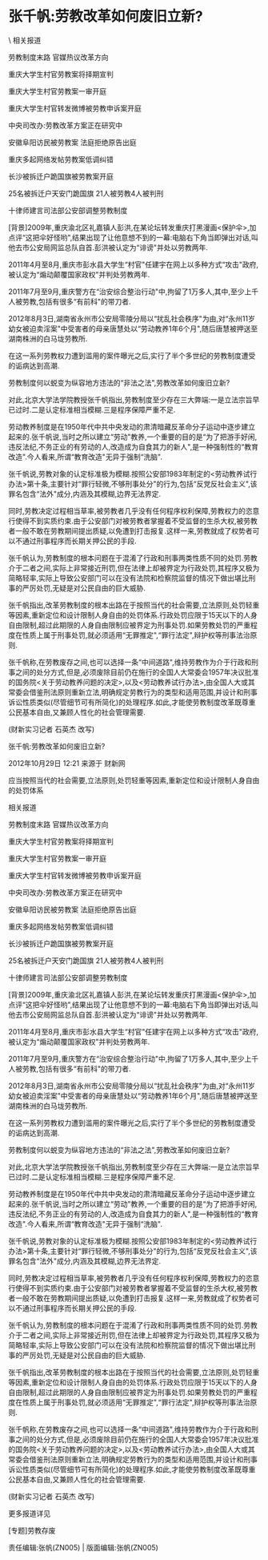 # 张千帆:劳教改革如何废旧立新?  





\ 
相关报道

劳教制度末路 官媒热议改革方向

重庆大学生村官劳教案将择期宣判

重庆大学生村官劳教案一审开庭

重庆大学生村官转发微博被劳教申诉案开庭

中央司改办:劳教改革方案正在研究中

安徽阜阳访民被劳教案 法庭拒绝原告出庭

重庆多起网络发帖劳教案低调纠错

长沙被拆迁户跪国旗被劳教案开庭

25名被拆迁户天安门跪国旗 21人被劳教4人被判刑

十律师建言司法部公安部调整劳教制度

[背景]2009年,重庆渝北区礼嘉镇人彭洪,在某论坛转发重庆打黑漫画<保护伞>,加点评“这把伞好怪哟",结果出现了让他意想不到的一幕:电脑右下角当即弹出对话,叫他去市公安局网监总队自首.彭洪被认定为“诽谤"并处以劳教两年.

2011年4月至8月,重庆市彭水县大学生“村官"任建宇在网上以多种方式“攻击"政府,被认定为“煽动颠覆国家政权"并判处劳教两年.

2011年7月至9月,重庆警方在“治安综合整治行动"中,拘留了1万多人,其中,至少上千人被劳教,包括有很多“有前科"的带刀者.

2012年8月3日,湖南省永州市公安局零陵分局以“扰乱社会秩序"为由,对“永州11岁幼女被迫卖淫案"中受害者的母亲唐慧处以“劳动教养1年6个月",随后唐慧被押送至湖南株洲的白马垅劳教所.

在这一系列劳教权力遭到滥用的案件曝光之后,实行了半个多世纪的劳教制度遭受的诟病达到高潮.

劳教制度何以蜕变为纵容地方违法的“非法之法",劳教改革如何废旧立新?

对此,北京大学法学院教授张千帆指出,劳教制度至少存在三大弊端:一是立法宗旨早已过时.二是认定标准相当模糊.三是程序保障严重不足.

劳动教养制度是在1950年代中共中央发动的肃清暗藏反革命分子运动中逐步建立起来的.张千帆说,当时之所以建立“劳动"教养,一个重要的目的是“为了把游手好闲,违反法纪,不务正业的有劳动的人,改造成为自食其力的新人",是一种强制性的“教育改造".今人看来,所谓“教育改造"无异于强制“洗脑".

张千帆说,劳教对象的认定标准极为模糊.按照公安部1983年制定的<劳动教养试行办法>第十条,主要针对“罪行轻微,不够刑事处分"的行为,包括“反党反社会主义",该罪名包含“法外"成分,内涵及其模糊,边界无法界定.

同时,劳教决定过程相当草率,被劳教者几乎没有任何程序权利保障,劳教权力的恣意行使得不到实质约束.由于公安部门对被劳教者掌握着不受监督的生杀大权,被劳教者一般不敢在劳教期间提出质疑,以免遭到打击报复.这样一来,劳教就成了权势者可以不通过刑事程序而长期关押公民的手段.

张千帆认为,劳教制度的根本问题在于混淆了行政和刑事两类性质不同的处罚.劳教介于二者之间,实际上非常接近刑罚,但在法律上却被界定为行政处罚,其程序又极为简略轻率,实际上导致公安部门可以在没有法院和检察院监督的情况下做出堪比刑事的严厉处罚,无疑是对公民自由的巨大威胁.

张千帆指出,改革劳教制度的根本出路在于按照当代的社会需要,立法原则,处罚轻重等因素,重新定位和设计限制人身自由的处罚体系.行政处罚应限于15天以下的人身自由限制,超过此期限的人身自由限制应被界定为刑事处罚.如果劳教处罚的严重程度在性质上属于刑事处罚,就必须适用“无罪推定",“罪行法定",辩护权等刑事法治原则.

张千帆称,在劳教废存之间,也可以选择一条“中间道路",维持劳教作为介于行政和刑事之间的处分方式,但是,必须废除目前仍在施行的全国人大常委会1957年决议批准的国务院<关于劳动教养问题的决定>,以及<劳动教养试行办法>,由全国人大或其常委会借鉴刑法原则重新立法,明确规定劳教行为的类型和适用范围,并设计和刑事诉讼性质类似(尽管细节可有所简化)的处理程序.如此,才能使劳教制度改革既尊重公民基本自由,又兼顾人性化的社会管理需要.

(财新实习记者 石英杰 改写)


张千帆:劳教改革如何废旧立新?

2012年10月29日 12:21 来源于 财新网

应当按照当代的社会需要,立法原则,处罚轻重等因素,重新定位和设计限制人身自由的处罚体系

相关报道

劳教制度末路 官媒热议改革方向

重庆大学生村官劳教案将择期宣判

重庆大学生村官劳教案一审开庭

重庆大学生村官转发微博被劳教申诉案开庭

中央司改办:劳教改革方案正在研究中

安徽阜阳访民被劳教案 法庭拒绝原告出庭

重庆多起网络发帖劳教案低调纠错

长沙被拆迁户跪国旗被劳教案开庭

25名被拆迁户天安门跪国旗 21人被劳教4人被判刑

十律师建言司法部公安部调整劳教制度

[背景]2009年,重庆渝北区礼嘉镇人彭洪,在某论坛转发重庆打黑漫画<保护伞>,加点评“这把伞好怪哟",结果出现了让他意想不到的一幕:电脑右下角当即弹出对话,叫他去市公安局网监总队自首.彭洪被认定为“诽谤"并处以劳教两年.

2011年4月至8月,重庆市彭水县大学生“村官"任建宇在网上以多种方式“攻击"政府,被认定为“煽动颠覆国家政权"并判处劳教两年.

2011年7月至9月,重庆警方在“治安综合整治行动"中,拘留了1万多人,其中,至少上千人被劳教,包括有很多“有前科"的带刀者.

2012年8月3日,湖南省永州市公安局零陵分局以“扰乱社会秩序"为由,对“永州11岁幼女被迫卖淫案"中受害者的母亲唐慧处以“劳动教养1年6个月",随后唐慧被押送至湖南株洲的白马垅劳教所.

在这一系列劳教权力遭到滥用的案件曝光之后,实行了半个多世纪的劳教制度遭受的诟病达到高潮.

劳教制度何以蜕变为纵容地方违法的“非法之法",劳教改革如何废旧立新?

对此,北京大学法学院教授张千帆指出,劳教制度至少存在三大弊端:一是立法宗旨早已过时.二是认定标准相当模糊.三是程序保障严重不足.

劳动教养制度是在1950年代中共中央发动的肃清暗藏反革命分子运动中逐步建立起来的.张千帆说,当时之所以建立“劳动"教养,一个重要的目的是“为了把游手好闲,违反法纪,不务正业的有劳动的人,改造成为自食其力的新人",是一种强制性的“教育改造".今人看来,所谓“教育改造"无异于强制“洗脑".

张千帆说,劳教对象的认定标准极为模糊.按照公安部1983年制定的<劳动教养试行办法>第十条,主要针对“罪行轻微,不够刑事处分"的行为,包括“反党反社会主义",该罪名包含“法外"成分,内涵及其模糊,边界无法界定.

同时,劳教决定过程相当草率,被劳教者几乎没有任何程序权利保障,劳教权力的恣意行使得不到实质约束.由于公安部门对被劳教者掌握着不受监督的生杀大权,被劳教者一般不敢在劳教期间提出质疑,以免遭到打击报复.这样一来,劳教就成了权势者可以不通过刑事程序而长期关押公民的手段.

张千帆认为,劳教制度的根本问题在于混淆了行政和刑事两类性质不同的处罚.劳教介于二者之间,实际上非常接近刑罚,但在法律上却被界定为行政处罚,其程序又极为简略轻率,实际上导致公安部门可以在没有法院和检察院监督的情况下做出堪比刑事的严厉处罚,无疑是对公民自由的巨大威胁.

张千帆指出,改革劳教制度的根本出路在于按照当代的社会需要,立法原则,处罚轻重等因素,重新定位和设计限制人身自由的处罚体系.行政处罚应限于15天以下的人身自由限制,超过此期限的人身自由限制应被界定为刑事处罚.如果劳教处罚的严重程度在性质上属于刑事处罚,就必须适用“无罪推定",“罪行法定",辩护权等刑事法治原则.

张千帆称,在劳教废存之间,也可以选择一条“中间道路",维持劳教作为介于行政和刑事之间的处分方式,但是,必须废除目前仍在施行的全国人大常委会1957年决议批准的国务院<关于劳动教养问题的决定>,以及<劳动教养试行办法>,由全国人大或其常委会借鉴刑法原则重新立法,明确规定劳教行为的类型和适用范围,并设计和刑事诉讼性质类似(尽管细节可有所简化)的处理程序.如此,才能使劳教制度改革既尊重公民基本自由,又兼顾人性化的社会管理需要.

(财新实习记者 石英杰 改写)



更多报道详见

[专题]劳教存废

责任编辑:张帆(ZN005) | 版面编辑:张帆(ZN005)